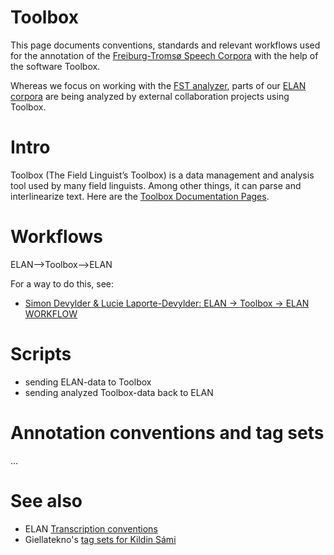 # Toolbox

This page documents conventions, standards and relevant workflows used for the annotation of the [Freiburg-Tromsø Speech Corpora](freiburg.html) with the help of the software Toolbox.

Whereas we focus on working with the [FST analyzer](FST.html), parts of our [ELAN corpora](ELAN.html) are being analyzed by external collaboration projects using Toolbox.

# Intro

Toolbox (The Field Linguist’s Toolbox) is a data management and analysis tool used by many field linguists. Among other things, it can parse and interlinearize text. Here are the [Toolbox Documentation Pages](http://www-01.sil.org/computing/catalog/show_software.asp?id=79).

# Workflows

ELAN-->Toolbox-->ELAN

For a way to do this, see:

- [Simon Devylder & Lucie Laporte-Devylder: ELAN -> Toolbox -> ELAN WORKFLOW](METHOD01_ELAN_Toolbox_workflow_Interactive_Speech_Glossing.pdf)

# Scripts

- sending ELAN-data to Toolbox
- sending analyzed Toolbox-data back to ELAN

# Annotation conventions and tag sets

…

# See also

- ELAN [Transcription conventions](Transcription.html)
- Giellatekno's [tag sets for Kildin Sámi](/lang/sjd/docu-grammartags.eng.html)
